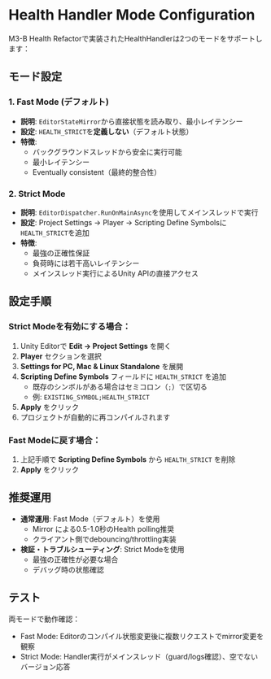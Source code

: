 # Health Handler Mode Configuration

M3-B Health Refactorで実装されたHealthHandlerは2つのモードをサポートします：

## モード設定

### 1. Fast Mode (デフォルト)
- **説明**: `EditorStateMirror`から直接状態を読み取り、最小レイテンシー
- **設定**: `HEALTH_STRICT`を**定義しない**（デフォルト状態）
- **特徴**: 
  - バックグラウンドスレッドから安全に実行可能
  - 最小レイテンシー
  - Eventually consistent（最終的整合性）

### 2. Strict Mode
- **説明**: `EditorDispatcher.RunOnMainAsync`を使用してメインスレッドで実行
- **設定**: Project Settings → Player → Scripting Define Symbolsに`HEALTH_STRICT`を追加
- **特徴**:
  - 最強の正確性保証
  - 負荷時には若干高いレイテンシー
  - メインスレッド実行によるUnity APIの直接アクセス

## 設定手順

### Strict Modeを有効にする場合：
1. Unity Editorで **Edit → Project Settings** を開く
2. **Player** セクションを選択
3. **Settings for PC, Mac & Linux Standalone** を展開
4. **Scripting Define Symbols** フィールドに `HEALTH_STRICT` を追加
   - 既存のシンボルがある場合はセミコロン（`;`）で区切る
   - 例: `EXISTING_SYMBOL;HEALTH_STRICT`
5. **Apply** をクリック
6. プロジェクトが自動的に再コンパイルされます

### Fast Modeに戻す場合：
1. 上記手順で **Scripting Define Symbols** から `HEALTH_STRICT` を削除
2. **Apply** をクリック

## 推奨運用

- **通常運用**: Fast Mode（デフォルト）を使用
  - Mirror による0.5-1.0秒のHealth polling推奨
  - クライアント側でdebouncing/throttling実装
- **検証・トラブルシューティング**: Strict Modeを使用
  - 最強の正確性が必要な場合
  - デバッグ時の状態確認

## テスト

両モードで動作確認：
- Fast Mode: Editorのコンパイル状態変更後に複数リクエストでmirror変更を観察
- Strict Mode: Handler実行がメインスレッド（guard/logs確認）、空でないバージョン応答